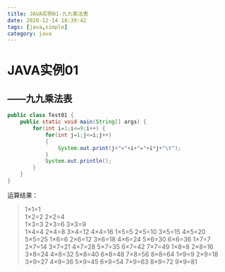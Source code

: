 ```yaml
---
title: JAVA实例01-九九乘法表
date: 2020-12-14 18:39:42
tags: [java,simple]
category: java
---
```

# JAVA实例01
## ——九九乘法表
```java
public class Test01 {
    public static void main(String[] args) {
        for(int i=1;i<=9;i++) {
            for(int j=1;j<=i;j++) 
            {
                System.out.print(j+"×"+i+"="+i*j+"\t");
            }
            System.out.println();
        }
    }
}
```
运算结果：
>1×1=1  
1×2=2   2×2=4  
1×3=3   2×3=6   3×3=9  
1×4=4   2×4=8   3×4=12  4×4=16 
1×5=5   2×5=10  3×5=15  4×5=20  5×5=25 
1×6=6   2×6=12  3×6=18  4×6=24  5×6=30  6×6=36 
1×7=7   2×7=14  3×7=21  4×7=28  5×7=35  6×7=42  7×7=49 
1×8=8   2×8=16  3×8=24  4×8=32  5×8=40  6×8=48  7×8=56  8×8=64 
1×9=9   2×9=18  3×9=27  4×9=36  5×9=45  6×9=54  7×9=63  8×9=72  9×9=81
>
